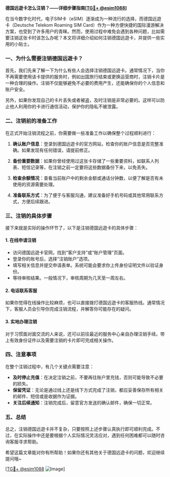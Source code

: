 **德国远遊卡怎么注销？——详细步骤指南[[TG💪+ @esim1088](https://t.me/s/esim1088)]**

在当今数字化时代，电子SIM卡（eSIM）逐渐成为一种流行的选择，而德国远遊卡（Deutsche Telekom Roaming SIM Card）作为一种方便快捷的国际漫游解决方案，也受到了许多用户的青睐。然而，使用过程中难免会遇到各种问题，比如需要注销这张卡时该怎么办呢？本文将详细介绍如何注销德国远遊卡，并提供一些实用的小贴士。

### 一、为什么需要注销德国远遊卡？

首先，我们先来了解一下为什么有些人会选择注销德国远遊卡。通常情况下，当你不再需要使用该卡提供的服务时，例如出国旅行结束或更换运营商时，注销卡片是一种合理的操作。注销不仅能够避免不必要的费用产生，还能确保你的个人信息和账户安全。

另外，如果你发现自己的卡片丢失或者被盗，及时注销是非常必要的。这样可以防止他人利用你的卡进行通信活动，保护你的隐私不被泄露。

### 二、注销前的准备工作

在正式开始注销流程之前，你需要做一些准备工作以确保整个过程顺利进行：

1. **确认账户信息**：登录到德国远遊卡的官方网站，检查你的账户信息是否完整准确。如果发现有任何错误，请提前修正。
   
2. **备份重要数据**：如果你曾经使用过这张卡存储了一些重要资料，如联系人列表、短信记录等，在注销之前一定要将这些数据备份下来，以免丢失。

3. **检查余额情况**：查看当前账户中的剩余金额或通话分钟数，以便了解是否有未使用的资源需要处理。

4. **准备联系方式**：为了便于与客服沟通，建议准备好手机号码或其他常用联系方式，方便后续跟进。

### 三、注销的具体步骤

接下来就是实际的操作环节了，以下是注销德国远遊卡的具体步骤：

#### 1. 在线申请注销

- 访问德国远遊卡官网，找到“客户支持”或“账户管理”页面。
- 登录你的账号后，选择“注销账户”选项。
- 填写相关信息并提交申请表单。系统可能会要求你上传身份证明文件以验证身份。
- 等待审核结果。一般情况下，审核周期为几天至一周左右。

#### 2. 电话联系客服

如果你觉得在线操作比较麻烦，也可以直接拨打德国远遊卡的客服热线。通常情况下，客服人员会引导你完成注销流程，并解答你可能存在的疑问。

#### 3. 实地办理注销

对于习惯面对面交流的人来说，还可以前往最近的服务中心亲自办理注销手续。带上有效身份证件以及需要注销的卡片即可完成相关操作。

### 四、注意事项

在整个注销过程中，有几个关键点需要注意：

- **及时停止充值**：在决定注销之前，不要再往账户里充钱，否则可能导致不必要的损失。
- **保留凭证**：无论是通过线上还是线下方式完成了注销，都应妥善保存所有相关的邮件、短信或是收据作为证据。
- **关注后续通知**：注销完成后，留意官方发送的确认邮件，确保一切正常。

### 五、总结

总之，注销德国远遊卡并不复杂，只要按照上述步骤认真执行即可顺利完成。不过，在实际操作中还是要根据个人实际情况灵活应对，遇到任何困难都可以随时咨询客服寻求帮助。

希望这篇文章能对你有所帮助！如果你还有其他关于德国远遊卡的问题，欢迎继续提问哦~

[[TG💪+ @esim1088](https://t.me/s/esim1088) ![Image](https://i.postimg.cc/4NQfJmqS/Snipaste-2025-05-13-00-14-12.png)]
